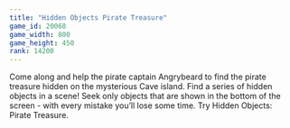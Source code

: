 ```yaml
---
title: "Hidden Objects Pirate Treasure"
game_id: 20068
game_width: 800
game_height: 450
rank: 14200
---
```

Come along and help the pirate captain Angrybeard to find the pirate treasure hidden on the mysterious Cave island. Find a series of hidden objects in a scene! Seek only objects that are shown in the bottom of the screen - with every mistake you’ll lose some time. Try Hidden Objects: Pirate Treasure.